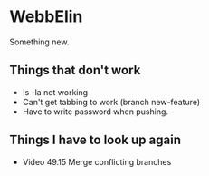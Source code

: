 # WebbElin
Something new.

## Things that don't work
- ls -la not working
- Can't get tabbing to work (branch new-feature)
- Have to write password when pushing.

## Things I have to look up again
- Video 49.15 Merge conflicting branches